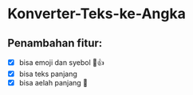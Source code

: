 # Konverter-Teks-ke-Angka

## Penambahan fitur:
- [x] bisa emoji dan syebol 🗿👍 
- [x] bisa teks panjang
- [x] bisa aelah panjang 🗿
